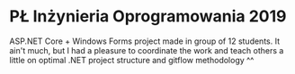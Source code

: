 # PŁ Inżynieria Oprogramowania 2019

ASP.NET Core + Windows Forms project made in group of 12 students. 
It ain't much, but I had a pleasure to coordinate the work and teach others a little on optimal .NET project structure and gitflow methodology ^^
